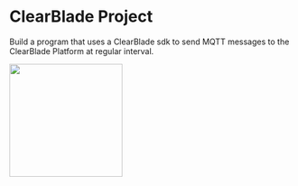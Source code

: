 # ClearBlade Project
 Build a program that uses a ClearBlade sdk to send MQTT messages to the ClearBlade Platform at regular interval.
 
 
 <img src="https://imgur.com/BDk8Hhn" width=200><br>
